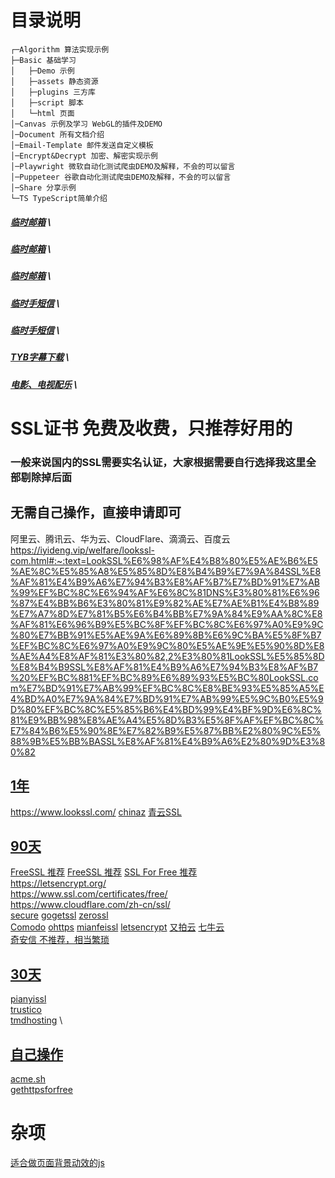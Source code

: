 # 目录说明
```<!-- markdownlint-capture -->
┌─Algorithm 算法实现示例
├─Basic 基础学习
│   ├─Demo 示例
│   ├─assets 静态资源
│   ├─plugins 三方库
│   ├─script 脚本
│   └─html 页面
│─Canvas 示例及学习 WebGL的插件及DEMO
│─Document 所有文档介绍
│─Email-Template 邮件发送自定义模板
│─Encrypt&Decrypt 加密、解密实现示例
│─Playwright 微软自动化测试爬虫DEMO及解释，不会的可以留言
│─Puppeteer 谷歌自动化测试爬虫DEMO及解释，不会的可以留言
│─Share 分享示例
└─TS TypeScript简单介绍
```

##### [临时邮箱](https://www.linshi-email.com/) \
##### [临时邮箱](https://temp-mail.org/) \
##### [临时邮箱](https://www.guerrillamail.com/) \
##### [临时手短信](https://www.storytrain.info/) \
##### [临时手短信](https://yunduanxin.net/) \
##### [TYB字幕下载](https://addyoutube.com/) \
##### [电影、电视配乐](https://www.tunefind.com/) \

# SSL证书 免费及收费，只推荐好用的
### 一般来说国内的SSL需要实名认证，大家根据需要自行选择我这里全部剔除掉后面
## 无需自己操作，直接申请即可
阿里云、腾讯云、华为云、CloudFlare、滴滴云、百度云 \
https://iyideng.vip/welfare/lookssl-com.html#:~:text=LookSSL%E6%98%AF%E4%B8%80%E5%AE%B6%E5%AE%8C%E5%85%A8%E5%85%8D%E8%B4%B9%E7%9A%84SSL%E8%AF%81%E4%B9%A6%E7%94%B3%E8%AF%B7%E7%BD%91%E7%AB%99%EF%BC%8C%E6%94%AF%E6%8C%81DNS%E3%80%81%E6%96%87%E4%BB%B6%E3%80%81%E9%82%AE%E7%AE%B1%E4%B8%89%E7%A7%8D%E7%81%B5%E6%B4%BB%E7%9A%84%E9%AA%8C%E8%AF%81%E6%96%B9%E5%BC%8F%EF%BC%8C%E6%97%A0%E9%9C%80%E7%BB%91%E5%AE%9A%E6%89%8B%E6%9C%BA%E5%8F%B7%EF%BC%8C%E6%97%A0%E9%9C%80%E5%AE%9E%E5%90%8D%E8%AE%A4%E8%AF%81%E3%80%82,2%E3%80%81LookSSL%E5%85%8D%E8%B4%B9SSL%E8%AF%81%E4%B9%A6%E7%94%B3%E8%AF%B7%20%EF%BC%881%EF%BC%89%E6%89%93%E5%BC%80LookSSL.com%E7%BD%91%E7%AB%99%EF%BC%8C%E8%BE%93%E5%85%A5%E4%BD%A0%E7%9A%84%E7%BD%91%E7%AB%99%E5%9C%B0%E5%9D%80%EF%BC%8C%E5%85%B6%E4%BD%99%E4%BF%9D%E6%8C%81%E9%BB%98%E8%AE%A4%E5%8D%B3%E5%8F%AF%EF%BC%8C%E7%84%B6%E5%90%8E%E7%82%B9%E5%87%BB%E2%80%9C%E5%88%9B%E5%BB%BASSL%E8%AF%81%E4%B9%A6%E2%80%9D%E3%80%82
## [1年]()
https://www.lookssl.com/
[chinaz](http://aq.chinaz.com/SSL)
[青云SSL](https://www.qingcloud.com/pricing#/SSLCertificate)
## [90天]()
[FreeSSL 推荐](https://freessl.org/)
[FreeSSL 推荐](https://freessl.cn/)
[SSL For Free 推荐](https://www.sslforfree.com/) \
https://letsencrypt.org/ \
https://www.ssl.com/certificates/free/ \
https://www.cloudflare.com/zh-cn/ssl/ \
[secure](https://secure.ssl.com/certificates/free/buy)
[gogetssl](https://www.gogetssl.com/sslcerts/free-ssl/)
[zerossl](https://zerossl.com/) \
[Comodo](https://www.sslchaoshi.com/ssl/brand/5)
[ohttps](https://ohttps.com/)
[mianfeissl](https://www.mianfeissl.com/)
[letsencrypt](https://letsencrypt.osfipin.com/)
[又拍云](https://www.upyun.com/products/ssl)
[七牛云 ](https://www.qiniu.com/products/ssl) \
[奇安信 不推荐，相当繁琐](https://wangzhan.qianxin.com/)
## [30天]()
[pianyissl](https://www.pianyissl.com/) \
[trustico](https://www.trustico.com.hk/dv/comodo/trial/free-comodo-trial-certificate.php) \
[tmdhosting](https://www.tmdhosting.com/ssl-certificates.html) \
## [自己操作]()
[acme.sh](https://github.com/acmesh-official/acme.sh) \
[gethttpsforfree](https://gethttpsforfree.com/)

# 杂项
[适合做页面背景动效的js](http://paperjs.org/)
